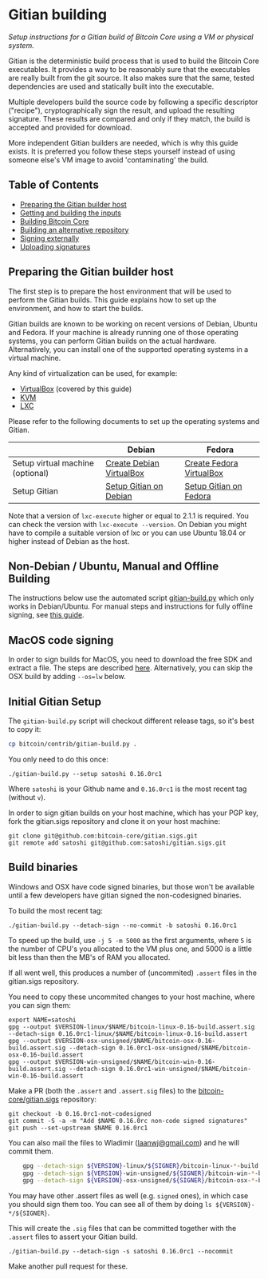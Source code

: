 Gitian building
================

*Setup instructions for a Gitian build of Bitcoin Core using a VM or physical system.*

Gitian is the deterministic build process that is used to build the Bitcoin
Core executables. It provides a way to be reasonably sure that the
executables are really built from the git source. It also makes sure that
the same, tested dependencies are used and statically built into the executable.

Multiple developers build the source code by following a specific descriptor
("recipe"), cryptographically sign the result, and upload the resulting signature.
These results are compared and only if they match, the build is accepted and provided
for download.

More independent Gitian builders are needed, which is why this guide exists.
It is preferred you follow these steps yourself instead of using someone else's
VM image to avoid 'contaminating' the build.

Table of Contents
------------------

- [Preparing the Gitian builder host](#preparing-the-gitian-builder-host)
- [Getting and building the inputs](#getting-and-building-the-inputs)
- [Building Bitcoin Core](#building-bitcoin-core)
- [Building an alternative repository](#building-an-alternative-repository)
- [Signing externally](#signing-externally)
- [Uploading signatures](#uploading-signatures)

Preparing the Gitian builder host
---------------------------------

The first step is to prepare the host environment that will be used to perform the Gitian builds.
This guide explains how to set up the environment, and how to start the builds.

Gitian builds are known to be working on recent versions of Debian, Ubuntu and Fedora.
If your machine is already running one of those operating systems, you can perform Gitian builds on the actual hardware.
Alternatively, you can install one of the supported operating systems in a virtual machine.

Any kind of virtualization can be used, for example:
- [VirtualBox](https://www.virtualbox.org/) (covered by this guide)
- [KVM](http://www.linux-kvm.org/page/Main_Page)
- [LXC](https://linuxcontainers.org/)

Please refer to the following documents to set up the operating systems and Gitian.

|                                   | Debian                                                                             | Fedora                                                                             |
|-----------------------------------|------------------------------------------------------------------------------------|------------------------------------------------------------------------------------|
| Setup virtual machine (optional)  | [Create Debian VirtualBox](./gitian-building/gitian-building-create-vm-debian.md) | [Create Fedora VirtualBox](./gitian-building/gitian-building-create-vm-fedora.md) |
| Setup Gitian                      | [Setup Gitian on Debian](./gitian-building/gitian-building-setup-gitian-debian.md) | [Setup Gitian on Fedora](./gitian-building/gitian-building-setup-gitian-fedora.md) |

Note that a version of `lxc-execute` higher or equal to 2.1.1 is required.
You can check the version with `lxc-execute --version`.
On Debian you might have to compile a suitable version of lxc or you can use Ubuntu 18.04 or higher instead of Debian as the host.

Non-Debian / Ubuntu, Manual and Offline Building
------------------------------------------------
The instructions below use the automated script [gitian-build.py](https://github.com/bitcoin/bitcoin/blob/master/contrib/gitian-build.py) which only works in Debian/Ubuntu. For manual steps and instructions for fully offline signing, see [this guide](./gitian-building/gitian-building-manual.md).

MacOS code signing
------------------
In order to sign builds for MacOS, you need to download the free SDK and extract a file. The steps are described [here](./gitian-building/gitian-building-mac-os-sdk.md). Alternatively, you can skip the OSX build by adding `--os=lw` below.

Initial Gitian Setup
--------------------
The `gitian-build.py` script will checkout different release tags, so it's best to copy it:

```bash
cp bitcoin/contrib/gitian-build.py .
```

You only need to do this once:

```
./gitian-build.py --setup satoshi 0.16.0rc1
```

Where `satoshi` is your Github name and `0.16.0rc1` is the most recent tag (without `v`). 

In order to sign gitian builds on your host machine, which has your PGP key, fork the gitian.sigs repository and clone it on your host machine:

```
git clone git@github.com:bitcoin-core/gitian.sigs.git
git remote add satoshi git@github.com:satoshi/gitian.sigs.git
```

Build binaries
-----------------------------
Windows and OSX have code signed binaries, but those won't be available until a few developers have gitian signed the non-codesigned binaries.

To build the most recent tag:

 `./gitian-build.py --detach-sign --no-commit -b satoshi 0.16.0rc1`

To speed up the build, use `-j 5 -m 5000` as the first arguments, where `5` is the number of CPU's you allocated to the VM plus one, and 5000 is a little bit less than then the MB's of RAM you allocated.

If all went well, this produces a number of (uncommited) `.assert` files in the gitian.sigs repository.

You need to copy these uncommited changes to your host machine, where you can sign them:

```
export NAME=satoshi
gpg --output $VERSION-linux/$NAME/bitcoin-linux-0.16-build.assert.sig --detach-sign 0.16.0rc1-linux/$NAME/bitcoin-linux-0.16-build.assert 
gpg --output $VERSION-osx-unsigned/$NAME/bitcoin-osx-0.16-build.assert.sig --detach-sign 0.16.0rc1-osx-unsigned/$NAME/bitcoin-osx-0.16-build.assert 
gpg --output $VERSION-win-unsigned/$NAME/bitcoin-win-0.16-build.assert.sig --detach-sign 0.16.0rc1-win-unsigned/$NAME/bitcoin-win-0.16-build.assert 
```

Make a PR (both the `.assert` and `.assert.sig` files) to the
[bitcoin-core/gitian.sigs](https://github.com/bitcoin-core/gitian.sigs/) repository:

```
git checkout -b 0.16.0rc1-not-codesigned
git commit -S -a -m "Add $NAME 0.16.0rc non-code signed signatures"
git push --set-upstream $NAME 0.16.0rc1
```

You can also mail the files to Wladimir (laanwj@gmail.com) and he will commit them.

```bash
    gpg --detach-sign ${VERSION}-linux/${SIGNER}/bitcoin-linux-*-build.assert
    gpg --detach-sign ${VERSION}-win-unsigned/${SIGNER}/bitcoin-win-*-build.assert
    gpg --detach-sign ${VERSION}-osx-unsigned/${SIGNER}/bitcoin-osx-*-build.assert
```

You may have other .assert files as well (e.g. `signed` ones), in which case you should sign them too. You can see all of them by doing `ls ${VERSION}-*/${SIGNER}`.

This will create the `.sig` files that can be committed together with the `.assert` files to assert your
Gitian build.


 `./gitian-build.py --detach-sign -s satoshi 0.16.0rc1 --nocommit`

Make another pull request for these.
